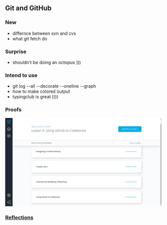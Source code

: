 ## Git and GitHub

### New 
- differnce between svn and cvs
- what git fetch do
### Surprise
- shouldn't be doing an octopus )))
### Intend to use
- git log --all --decorate --oneline --graph
- how to make colored output 
- typingclub is great ))))

### Proofs
![result](./task0.png)

### [Reflections](./reflection.md)

